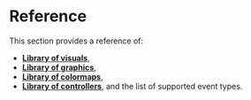 # Reference

This section provides a reference of:

* [**Library of visuals**](visuals.md),
* [**Library of graphics**](graphics.md),
* [**Library of colormaps**](colormaps.md),
* [**Library of controllers**](controllers.md), and the list of supported event types.
